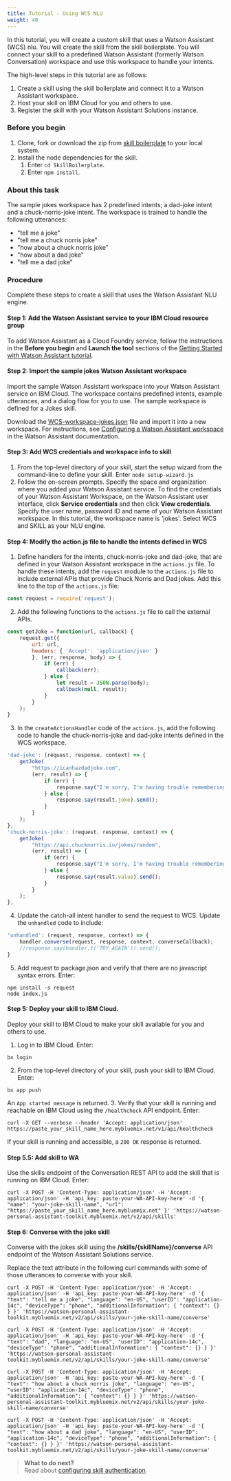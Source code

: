 ```yaml
---
title: Tutorial - Using WCS NLU
weight: 40
---
```


In this tutorial, you will create a custom skill that uses a Watson Assistant (WCS) nlu.  You will create the skill from the skill boilerplate.  You will connect your skill to a predefined Watson Assistant (formerly Watson Conversation) workspace and use this workspace to handle your intents.

The high-level steps in this tutorial are as follows:
1. Create a skill using the skill boilerplate and connect it to a Watson Assistant workspace.
3. Host your skill on IBM Cloud for you and others to use.
2. Register the skill with your Watson Assistant Solutions instance.

### Before you begin
1.  Clone, fork or download the zip from [skill boilerplate](https://github.com/Watson-Personal-Assistant/SkillBoilerplate) to your local system.
2. Install the node dependencies for the skill.
    1. Enter `cd SkillBoilerplate`.
    2. Enter `npm install`.

### About this task
The sample jokes workspace has 2 predefined intents; a dad-joke intent and a chuck-norris-joke intent. The workspace is trained to handle the following utterances:
* "tell me a joke"
* "tell me a chuck norris joke"
* "how about a chuck norris joke"
* "how about a dad joke"
* "tell me a dad joke"

### Procedure
Complete these steps to create a skill that uses the Watson Assistant NLU engine.
#### Step 1: Add the Watson Assistant service to your IBM Cloud resource group
To add Watson Assistant as a Cloud Foundry service, follow the instructions in the **Before you begin** and **Launch the tool** sections of the  [Getting Started with Watson Assistant  tutorial](https://console.bluemix.net/docs/services/conversation/getting-started.html).

#### Step 2: Import the sample jokes Watson Assistant workspace
Import the sample Watson Assistant workspace into your Watson Assistant service on IBM Cloud.  The workspace contains predefined intents, example utterances, and a dialog flow for you to use.  The sample workspace is defined for a Jokes skill.

Download the [WCS-workspace-jokes.json]({{site.baseurl}}/further-topics/WCS-workspace-jokes.json) file and import it into a new workspace. For instructions, see [Configuring a Watson Assistant workspace](https://console.bluemix.net/docs/services/conversation/configure-workspace.html#creating-workspaces) in the Watson Assistant documentation.

#### Step 3: Add WCS credentials and workspace info to skill
1. From the top-level directory of your skill, start the setup wizard from the command-line to define your skill. Enter ```node setup-wizard.js```
2. Follow the on-screen prompts.  Specify the space and organization where you added your Watson Assistant service.  To find the credentials of your Watson Assistant Workspace, on the Watson Assistant user interface, click **Service credentials** and then click **View credentials**. Specify the user name, password ID and name of your Watson Assistant workspace.  In this tutorial, the workspace name is 'jokes'.  Select WCS and SKILL as your NLU engine.

#### Step 4: Modify the action.js file to handle the intents defined in WCS
1. Define handlers for the intents, chuck-norris-joke and dad-joke, that are defined in your Watson Assistant workspace in the `actions.js` file.  To handle these intents, add the `request` module to the `actions.js` file to include external APIs that provide Chuck Norris and Dad jokes.
Add this line to the top of the `actions.js` file:
```javascript
const request = require('request');
```
2. Add the following functions to the `actions.js` file to call the external APIs.
```javascript
const getJoke = function(url, callback) {
    request.get({
        url: url,
        headers: { 'Accept': 'application/json' }
        }, (err, response, body) => {
            if (err) {
                callback(err);
            } else {
                let result = JSON.parse(body);
                callback(null, result);
            }
        }
    );
}
```
3. In the `createActionsHandler` code of the `actions.js`, add the following code to handle the chuck-norris-joke and dad-joke intents defined in the WCS workspace.
```javascript
'dad-joke': (request, response, context) => {
    getJoke(
        "https://icanhazdadjoke.com",
        (err, result) => {
            if (err) {
                response.say("I'm sorry, I'm having trouble remembering a joke, give me second and ask again.").send();
            } else {
                response.say(result.joke).send();
            }
        }
    );
},
'chuck-norris-joke': (request, response, context) => {
    getJoke(
        "https://api.chucknorris.io/jokes/random",
        (err, result) => {
            if (err) {
                response.say("I'm sorry, I'm having trouble remembering a joke, give me second and ask again.").send();
            } else {
                response.say(result.value).send();
            }
        }
    );
},
```
4. Update the catch-all intent handler to send the request to WCS.  Update the `unhandled` code to include:
```javascript
'unhandled': (request, response, context) => {
    handler.converse(request, response, context, converseCallback);
    //response.say(handler.t('TRY_AGAIN')).send();
}
```
5.  Add request to package.json and verify that there are no javascript syntax errors.  Enter:
```
npm install -s request
node index.js
```

#### Step 5: Deploy your skill to IBM Cloud.
Deploy your skill to IBM Cloud to make your skill available for you and others to use.
1. Log in to IBM Cloud. Enter:
```
bx login
```
2. From the top-level directory of your skill, push your skill to IBM Cloud.  Enter:
```
bx app push
```
An `App started message` is returned.
3.  Verify that your skill is running and reachable on IBM Cloud using the `/healthcheck` API endpoint.  Enter:
```shell
curl -X GET --verbose --header 'Accept: application/json' https://paste_your_skill_name_here.mybluemix.net/v1/api/healthcheck
```
If your skill is running and accessible, a `200 OK` response is returned.

#### Step 5.5: Add skill to WA
Use the skills endpoint of the Conversation REST API to add the skill that is running on IBM Cloud. Enter:

`curl -X POST -H 'Content-Type: application/json' -H 'Accept: application/json' -H 'api_key: paste-your-WA-API-key-here' -d '{ "name": "your-joke-skill-name", "url": "https://paste_your_skill_name_here.mybluemix.net" }' 'https://watson-personal-assistant-toolkit.mybluemix.net/v2/api/skills'`


#### Step 6: Converse with the joke skill
Converse with the jokes skill using the  **/skills/{skillName}/converse** API endpoint of the Watson Assistant Solutions service.

Replace the text attribute in the following curl commands with some of those utterances to converse with your skill.

`curl -X POST -H 'Content-Type: application/json' -H 'Accept: application/json' -H 'api_key: paste-your-WA-API-key-here' -d '{ "text": "tell me a joke", "language": "en-US", "userID": "application-14c", "deviceType": "phone", "additionalInformation": { "context": {} } }' 'https://watson-personal-assistant-toolkit.mybluemix.net/v2/api/skills/your-joke-skill-name/converse' `

`curl -X POST -H 'Content-Type: application/json' -H 'Accept: application/json' -H 'api_key: paste-your-WA-API-key-here' -d '{ "text": "dad", "language": "en-US", "userID": "application-14c", "deviceType": "phone", "additionalInformation": { "context": {} } }' 'https://watson-personal-assistant-toolkit.mybluemix.net/v2/api/skills/your-joke-skill-name/converse' `

`curl -X POST -H 'Content-Type: application/json' -H 'Accept: application/json' -H 'api_key: paste-your-WA-API-key-here' -d '{ "text": "how about a chuck norris joke", "language": "en-US", "userID": "application-14c", "deviceType": "phone", "additionalInformation": { "context": {} } }' 'https://watson-personal-assistant-toolkit.mybluemix.net/v2/api/skills/your-joke-skill-name/converse' `

`curl -X POST -H 'Content-Type: application/json' -H 'Accept: application/json' -H 'api_key: paste-your-WA-API-key-here' -d '{ "text": "how about a dad joke", "language": "en-US", "userID": "application-14c", "deviceType": "phone", "additionalInformation": { "context": {} } }' 'https://watson-personal-assistant-toolkit.mybluemix.net/v2/api/skills/your-joke-skill-name/converse' `

> **What to do next?**<br/>
Read about [configuring skill authentication]({{site.baseurl}}/skill/adding_skill_authentication).
